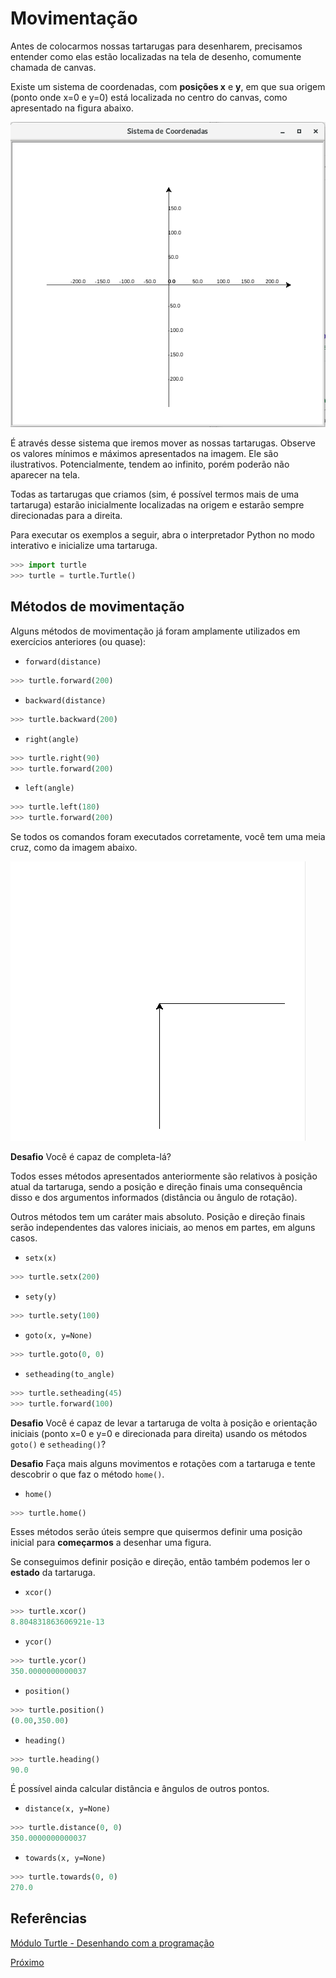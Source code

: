 # Movimentação

Antes de colocarmos nossas tartarugas para desenharem, precisamos entender como
elas estão localizadas na tela de desenho, comumente chamada de canvas.

Existe um sistema de coordenadas, com **posições x** e **y**, em que sua origem
(ponto onde x=0 e y=0) está localizada no centro do canvas, como apresentado na
figura abaixo. 

![Sistemas de Coordenadas](01_sistema_coordenadas.png "Sistemas de Coordenadas")

É através desse sistema que iremos mover as nossas tartarugas. Observe os valores
mínimos e máximos apresentados na imagem. Ele são ilustrativos. Potencialmente,
tendem ao infinito, porém poderão não aparecer na tela.

Todas as tartarugas que criamos (sim, é possível termos mais de uma tartaruga)
estarão inicialmente localizadas na origem e estarão sempre direcionadas para
a direita.

Para executar os exemplos a seguir, abra o interpretador Python no modo interativo
e inicialize uma tartaruga. 

```python
>>> import turtle
>>> turtle = turtle.Turtle()
```

## Métodos de movimentação

Alguns métodos de movimentação já foram amplamente utilizados em exercícios 
anteriores (ou quase):

- ```forward(distance)``` 

```python
>>> turtle.forward(200)
```

- ```backward(distance)```

```python
>>> turtle.backward(200)
```

- ```right(angle)```

```python
>>> turtle.right(90)
>>> turtle.forward(200)
```

- ```left(angle)```

```python
>>> turtle.left(180)
>>> turtle.forward(200)
```

Se todos os comandos foram executados corretamente, você tem uma meia cruz,
como da imagem abaixo.

![Meia cruz](02_meia_cruz.png "Meia cruz")

**Desafio** Você é capaz de completa-lá?

Todos esses métodos apresentados anteriormente são relativos à posição atual da
tartaruga, sendo a posição e direção finais uma consequência disso e dos argumentos
informados (distância ou ângulo de rotação).
 
Outros métodos tem um caráter mais absoluto. Posição e direção finais serão
independentes das valores iniciais, ao menos em partes, em alguns casos.

- ```setx(x)```

```python
>>> turtle.setx(200)
```

- ```sety(y)```

```python
>>> turtle.sety(100)
```

- ```goto(x, y=None)```

```python
>>> turtle.goto(0, 0)
```

- ```setheading(to_angle)```

```python
>>> turtle.setheading(45)
>>> turtle.forward(100)
```

**Desafio** Você é capaz de levar a tartaruga de volta à posição e orientação iniciais (ponto x=0 e y=0 e direcionada para direita) usando os métodos ```goto()``` e ```setheading()```?

**Desafio** Faça mais alguns movimentos e rotações com a tartaruga e tente descobrir o que
faz o método ```home()```. 

- ```home()```
```python
>>> turtle.home()
```

Esses métodos serão úteis sempre que quisermos definir uma posição inicial
para **começarmos** a desenhar uma figura.

Se conseguimos definir posição e direção, então também podemos ler o **estado**
da tartaruga.

- ```xcor()```
```python
>>> turtle.xcor()
8.804831863606921e-13
```

- ```ycor()```
```python
>>> turtle.ycor()
350.0000000000037
```

- ```position()```
```python
>>> turtle.position()
(0.00,350.00)
```

- ```heading()```
```python
>>> turtle.heading()
90.0
```

É possível ainda calcular distância e ângulos de outros pontos.

- ```distance(x, y=None)```
```python
>>> turtle.distance(0, 0)
350.0000000000037
```

- ```towards(x, y=None)```
```python
>>> turtle.towards(0, 0)
270.0
```

## Referências

[Módulo Turtle - Desenhando com a programação](https://medium.com/reflex%C3%A3o-computacional/m%C3%B3dulo-turtle-d8949db55008)

[Próximo](02_desenho.md)
